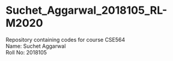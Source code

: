 # Suchet_Aggarwal_2018105_RL-M2020
Repository containing codes for course CSE564  
Name: Suchet Aggarwal  
Roll No: 2018105
